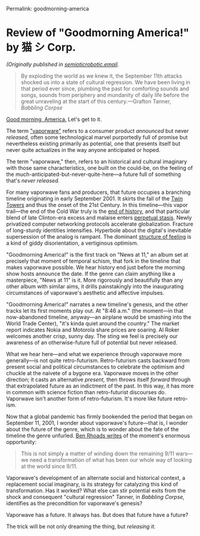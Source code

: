 Permalink: goodmorning-america

# Review of "Goodmorning America!" by 猫 シ Corp.

_(Originally published in [semioticrobotic.email](http://semioticrobotic.email)._

> By exploding the world as we knew it, the September 11th attacks shocked us into a state of cultural regression. We have been living in that period ever since, plumbing the past for comforting sounds and songs, sounds from periphery and mundanity of daily life before the great unraveling at the start of this century.—Grafton Tanner, _Babbling Corpse_

[Good morning, America.](https://news-at-11.bandcamp.com/track/goodmorning-america) Let's get to it.

The term ["vaporware"](https://en.wikipedia.org/wiki/Vaporware) refers to a consumer product _announced_ but never _released,_ often some technological marvel purportedly full of promise but nevertheless existing primarily as potential, one that presents itself but never quite actualizes in the way anyone anticipated or hoped.

The term "vaporwave," then, refers to an historical and cultural imaginary with those same characteristics, one built on the could-be, on the feeling of the much-anticipated-but-never-quite-here—a future full of something that's _never released._

For many vaporwave fans and producers, that future occupies a branching timeline originating in early September 2001. It skirts the fall of the [Twin Towers](https://web.archive.org/web/20010911200318/http://www.cnn.com/) and thus the onset of the 21st Century. In this timeline—this vapor trail—the end of the Cold War truly is the [end of history](https://en.wikipedia.org/wiki/End\_of\_history\#Francis\_Fukuyama), and that particular blend of late Clinton-era excess and malaise enters [perpetual stasis](https://web.archive.org/web/20010911061337/https://www.yahoo.com/). Newly privatized computer networking protocols accelerate globalization. Fracture of long-sturdy identities intensifies. Hyperbole about the digital's inevitable supersession of the analog is rampant. The dominant [structure of feeling](https://www.oxfordreference.com/view/10.1093/oi/authority.20110803100538488) is a kind of giddy disorientation, a vertiginous optimism.

"Goodmorning America!" is the first track on "News at 11," an album set at precisely that moment of temporal schism, that fork in the timeline that makes vaporwave possible. We hear history end just before the morning show hosts announce the date. If the genre can claim anything like a masterpiece, "News at 11" is it. More rigorously and beautifully than any other album with similar aims, it drills painstakingly into the inaugurating circumstances of vaporwave's aesthetic and affective impulses.

"Goodmorning America!" narrates a new timeline's genesis, and the other tracks let its first moments play out. At "8:46 a.m." (the moment—in that now-abandoned timeline, anyway—an airplane would be smashing into the World Trade Center), "it's kinda quiet around the country." The market report indicates Nokia and Motorola share prices are soaring. Al Roker welcomes another crisp, sunny day. The sting we feel is precisely our awareness of an otherwise-future full of potential but never released.

What we hear here—and what we experience through vaporwave more generally—is not quite retro-futurism. Retro-futurism casts backward from present social and political circumstances to celebrate the optimism and chuckle at the naivete of a bygone era. Vaporwave moves in the other direction; it casts an alternative _present,_ then throws itself _forward_ through that extrapolated future as an indictment of the past. In this way, it has more in common with science fiction than retro-futurist discourses do. Vaporwave isn't another form of retro-futurism. It's more like future retro-ism.

Now that a global pandemic has firmly bookended the period that began on September 11, 2001, I wonder about vaporwave's future—that is, I wonder about the future of the genre, which is to wonder about the fate of the timeline the genre unfurled. [Ben Rhoads writes](https://www.theatlantic.com/ideas/archive/2020/04/its-not-september-12-anymore/609502/) of the moment's enormous opportunity:

> This is not simply a matter of winding down the remaining 9/11 wars—we need a transformation of what has been our whole way of looking at the world since 9/11.

Vaporwave's development of an alternate social and historical context, a replacement social imaginary, is its strategy for catalyzing this kind of transformation. Has it worked?  What else can stir potential exits from the shock and consequent "cultural regression" Tanner, in _Babbling Corpse,_ identifies as the precondition for vaporwave's genesis?

Vaporwave has a future. It always has. But does that future have a future?

The trick will be not only dreaming the thing, but _releasing it._

